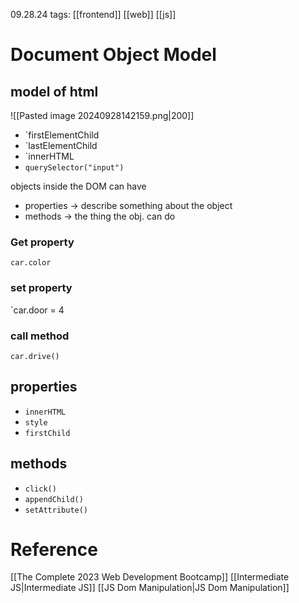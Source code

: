 09.28.24
tags: [[frontend]] [[web]] [[js]]

# Document Object Model

## model of html

![[Pasted image 20240928142159.png|200]]

- `firstElementChild
- `lastElementChild
- `innerHTML
- `querySelector("input")`

objects inside the DOM can have
- properties  ->  describe something about the object
- methods ->  the thing the obj. can do

### Get property
`car.color`
### set property
`car.door = 4
### call method
`car.drive()`

## properties
- `innerHTML`
- `style`
- `firstChild`
## methods
- `click()`
- `appendChild()`
- `setAttribute()`

# Reference

[[The Complete 2023 Web Development Bootcamp]]
[[Intermediate JS|Intermediate JS]]
[[JS Dom Manipulation|JS Dom Manipulation]]